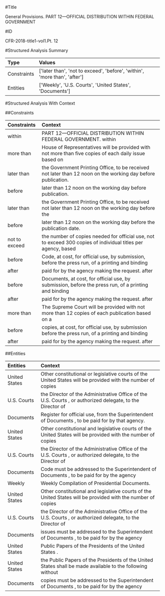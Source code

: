 #Title

General Provisions. PART 12—OFFICIAL DISTRIBUTION WITHIN FEDERAL GOVERNMENT


#ID

CFR-2018-title1-vol1.Pt. 12


#Structured Analysis Summary

| Type        | Values                                                                    |
|:------------|:--------------------------------------------------------------------------|
| Constraints | ['later than', 'not to exceed', 'before', 'within', 'more than', 'after'] |
| Entities    | ['Weekly', 'U.S. Courts', 'United States', 'Documents']                   |


#Structured Analysis With Context

 


##Constraints

| Constraints   | Context                                                                                                       |
|:--------------|:--------------------------------------------------------------------------------------------------------------|
| within        | PART 12—OFFICIAL DISTRIBUTION WITHIN FEDERAL GOVERNMENT. within                                               |
| more than     | House of Representatives will be provided with not more than five copies of each daily issue based on         |
| later than    | the Government Printing Office, to be received not later than  12 noon on the working day before publication. |
| before        | later than 12 noon on the working day before  publication.                                                    |
| later than    | the Government Printing Office, to be received not later than 12 noon on the working day before the           |
| before        | later than 12 noon on the working day before  the publication date.                                           |
| not to exceed | the number of copies needed for official use, not to exceed 300 copies of individual titles per agency, based |
| before        | Code, at cost, for official use, by submission, before the press run, of a printing and binding               |
| after         | paid for by the agency making the request. after                                                              |
| before        | Documents, at cost, for official use, by submission, before the press run, of a printing and binding          |
| after         | paid for by the agency making the request. after                                                              |
| more than     | The Supreme Court will be provided with not  more than 12 copies of each publication based on a               |
| before        | copies, at cost, for official use, by submission before the press run, of a printing and binding              |
| after         | paid for by the agency making the request. after                                                              |


##Entities

| Entities      | Context                                                                                                      |
|:--------------|:-------------------------------------------------------------------------------------------------------------|
| United States | Other constitutional or legislative courts of the  United States will be provided with the number of copies  |
| U.S. Courts   | the Director of the Administrative Office of the U.S. Courts , or authorized delegate, to the Director of    |
| Documents     | Register for official use, from the Superintendent of Documents , to be paid for by that agency.             |
| United States | Other constitutional and legislative courts of the  United States will be provided with the number of copies |
| U.S. Courts   | the Director of the Administrative Office of the U.S. Courts , or authorized delegate, to the Director of    |
| Documents     | Code must be addressed to the Superintendent of Documents , to be paid for by the agency                     |
| Weekly        | Weekly  Compilation of Presidential Documents.                                                               |
| United States | Other constitutional and legislative courts of the  United States will be provided with the number of copies |
| U.S. Courts   | the Director of the Administrative Office of the U.S. Courts , or authorized delegate, to the Director of    |
| Documents     | issues must be addressed to the Superintendent of Documents , to be paid for by the agency                   |
| United States | Public Papers of the Presidents of the  United States .                                                      |
| United States | the Public Papers of the Presidents of the United States shall be made available to the following without    |
| Documents     | copies must be addressed to the Superintendent of Documents , to be paid for by the agency                   |


